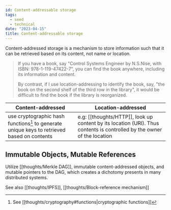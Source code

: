 ```yaml
---
id: Content-addressable storage
tags:
  - seed
  - technical
date: "2023-04-15"
title: Content-addressable storage
---
```


Content-addressed storage is a mechanism to store information such that it can be retrieved based on its content, not name or location.

> If you have a book, say "Control Systems Engineer by N.S.Nise, with ISBN: 978-1-119-47422-7", you can find the book anywhere, including its information and content.
>
> By contrast, if I use location-addressing to identify the book, say, "the book on the second shelf of the third row in the library", it would be difficult to find the book if the library is reorganized.

| Content-addressed | Location-addressed |
|--------------- | --------------- |
| use cryptographic hash functions[^1] to generate unique keys to retrieved based on contents | e.g: [[thoughts/HTTP]], look up content by its location (URI). Thus contents is controlled by the owner of the location   |


## Immutable Objects, Mutable References

Utilize [[thoughts/Merkle DAG]], immutable content-addressed objects, and mutable pointers to the DAG, which creates a dichotomy presents in many distributed systems.

See also [[thoughts/IPFS]], [[thoughts/Block-reference mechanism]]

[^1]: See [[thoughts/cryptography#functions|cryptographic functions]]
